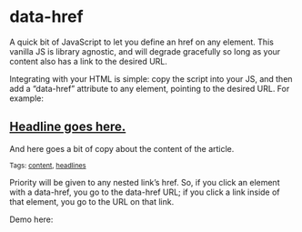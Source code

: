 data-href
=========

A quick bit of JavaScript to let you define an href on any element. This vanilla JS is library agnostic, and will degrade gracefully so long as your content also has a link to the desired URL.

Integrating with your HTML is simple: copy the script into your JS, and then add a “data-href” attribute to any element, pointing to the desired URL. For example:

<article data-href="/content-page">

  <h1><a href="/content-page">Headline goes here.</a></h1>
  <p>And here goes a bit of copy about the content of the article.</p>
  
  <small>Tags: <a href="/tags/content">content</a>, <a href="/tags/headlines">headlines</a></small>

</article>

Priority will be given to any nested link’s href. So, if you click an element with a data-href, you go to the data-href URL; if you click a link inside of that element, you go to the URL on that link.

Demo here: 
